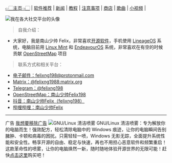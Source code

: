 [👉🏻主页👈🏻](./) | [软件推荐](./software) | [新闻](./news) | [教程](./tutorial) |
[注意事项](./notes) | [商店](./shop) | [歌曲](./songs) | [小视频](./videos) |

![我在各大社交平台的头像](https://picabstract-preview-ftn.weiyun.com/ftn_pic_abs_v3/6537413e114d3f5d43b3dd8afed3d1a98459ae42639f98667a41511c52ef437b27955106849e8fcf508ed6db87777aa7?pictype=scale&from=30111&version=3.3.3.3&fname=%E5%8D%97%E5%B1%B1%E5%B0%91%E5%B8%85Felix.jpg&size=1024)

> 自我介绍：
- 大家好，我是南山少帅 Felix，非常喜欢[开源软件](https://zh.m.wikipedia.org/wiki/%E5%BC%80%E6%BA%90%E8%BD%AF%E4%BB%B6)，手机使用 [LineageOS](https://lineageos.org/) 系统，电脑目前用 [Linux Mint](https://linuxmint.com) 和 [EndeavourOS](https://endeavouros.com/) 系统，非常喜欢在有空的时候贡献 [OpenStreetMap](https://www.openstreetmap.org/about) 项目

> 联系方式和相关平台：
- [电子邮件：felixng198@protonmail.com](mailto:felixng198@protonmail.com)
- [Matrix：@felixng1988:matrix.org](https://matrix.to/#/@felixng1988:matrix.org)
- [Telegram：@felixng198](https://t.me/felixng198/)
- [OpenStreetMap：南山少帅Felix198](https://www.openstreetmap.org/user/%E5%8D%97%E5%B1%B1%E5%B0%91%E5%B8%85Felix198)
- [抖音：南山少帅Felix（felixng198）](https://www.iesdouyin.com/share/user/MS4wLjABAAAAGYZYHw_zsJ2o4ra7dZxw_U65xyI9l-Ftb9BqI4hYFFSIMM_oIDwm1DxyvmD42JYW)
- [哔哩哔哩：南山少帅Felix](https://bilibili.com/space/678665731)

---

广告 [我想要移除广告](./remove_ads)
![GNU/Linux 清洁喷雾](https://picabstract-preview-ftn.weiyun.com/ftn_pic_abs_v3/55096b7b93f7f69ada2e4f74441fd644986383e447094f6f8cf38f2f13bef29165f52d3015d6e73d0d660cff0feba2a5?pictype=scale&from=30111&version=3.3.3.3&fname=1.%20GNULinux%20%E6%B8%85%E6%B4%81%E5%96%B7%E9%9B%BE.jpg&size=1024)
GNU/Linux 清洁喷雾：专为解放你的电脑而生！强效配方，轻松清除电脑中的 Windows 痕迹，让你的电脑瞬间告别臃肿、卡顿和病毒的困扰。只需轻轻一喷，Windows 无影无踪，全面提升系统性能和安全性。畅享开源的自由、稳定与快速，再也不用担心恶意软件和频繁重启！这款革命性的喷雾，让你的电脑焕然一新，随时随地体验开源世界的无限可能！赶快[点击这里](./shop-gnu_linux_wipeout_spray)购买吧！